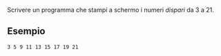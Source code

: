 Scrivere un programma che stampi a schermo i numeri *dispari* da 3 a 21.

## Esempio

```plaintext
3 5 9 11 13 15 17 19 21
```